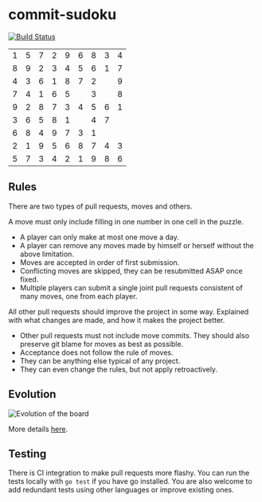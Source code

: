 # commit-sudoku

[![Build Status](https://travis-ci.org/xiegeo/commit-sudoku.svg?branch=master)](https://travis-ci.org/xiegeo/commit-sudoku)



<!-- space reserved to line up cells with line numbers -->

<table>
  <tr>            <!-- Row 1 -->
    <td>1
    <td>5
    <td>7
    <td>2
    <td>9
    <td>6
    <td>8
    <td>3
    <td>4
  <tr>            <!-- Row 2 -->
    <td>8
    <td>9
    <td>2
    <td>3
    <td>4
    <td>5
    <td>6
    <td>1
    <td>7
  <tr>            <!-- Row 3 -->
    <td>4
    <td>3
    <td>6
    <td>1
    <td>8
    <td>7
    <td>2
    <td>&nbsp;
    <td>9
  <tr>            <!-- Row 4 -->
    <td>7
    <td>4
    <td>1
    <td>6
    <td>5
    <td>&nbsp;
    <td>3
    <td>&nbsp;
    <td>8
  <tr>            <!-- Row 5 -->
    <td>9
    <td>2
    <td>8
    <td>7
    <td>3
    <td>4
    <td>5
    <td>6
    <td>1
  <tr>            <!-- Row 6 -->
    <td>3
    <td>6
    <td>5
    <td>8
    <td>1
    <td>&nbsp;
    <td>4
    <td>7
    <td>&nbsp;
  <tr>            <!-- Row 7 -->
    <td>6
    <td>8
    <td>4
    <td>9
    <td>7
    <td>3
    <td>1
    <td>&nbsp;
    <td>&nbsp;
  <tr>            <!-- Row 8 -->
    <td>2
    <td>1
    <td>9
    <td>5
    <td>6
    <td>8
    <td>7
    <td>4
    <td>3
  <tr>            <!-- Row 9 -->
    <td>5
    <td>7
    <td>3
    <td>4
    <td>2
    <td>1
    <td>9
    <td>8
    <td>6
</table>




## Rules

There are two types of pull requests, moves and others.

A move must only include filling in one number in one cell in the puzzle.

* A player can only make at most one move a day.
* A player can remove any moves made by himself or herself without the above limitation.
* Moves are accepted in order of first submission.
* Conflicting moves are skipped, they can be resubmitted ASAP once fixed.
* Multiple players can submit a single joint pull requests consistent of many moves, one from each player.

All other pull requests should improve the project in some way. Explained with what changes are made, and how it makes the project better.

* Other pull requests must not include move commits. They should also preserve git blame for moves as best as possible.
* Acceptance does not follow the rule of moves.
* They can be anything else typical of any project.
* They can even change the rules, but not apply retroactively.

## Evolution

![Evolution of the board](https://commit-sudoku.surge.sh/output.gif)

More details [here](animation/README.md).

## Testing

There is CI integration to make pull requests more flashy.
You can run the tests locally with `go test` if you have go installed.
You are also welcome to add redundant tests using other languages or improve existing ones.
